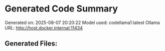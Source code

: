 # Generated Code Summary

Generated on: 2025-08-07 20:20:22
Model used: codellama1:latest
Ollama URL: http://host.docker.internal:11434

## Generated Files:
